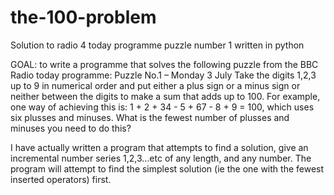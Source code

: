 # the-100-problem
Solution to radio 4 today programme puzzle number 1 written in python

GOAL: to write a programme that solves the following puzzle from the BBC Radio today programme:
Puzzle No.1 – Monday 3 July
Take the digits 1,2,3 up to 9 in numerical order and put either a plus sign
or a minus sign or neither between the digits to make a sum that adds up to
100. 
For example, one way of achieving this is: 1 + 2 + 34 - 5 + 67 - 8 + 9 = 100,
which uses six plusses and minuses.
What is the fewest number of plusses and minuses you need to do this?


I have actually written a program that attempts to find a solution, give an incremental number series 1,2,3...etc of any length, and any number. The program will attempt to find the simplest solution (ie the one with the fewest inserted operators) first. 
